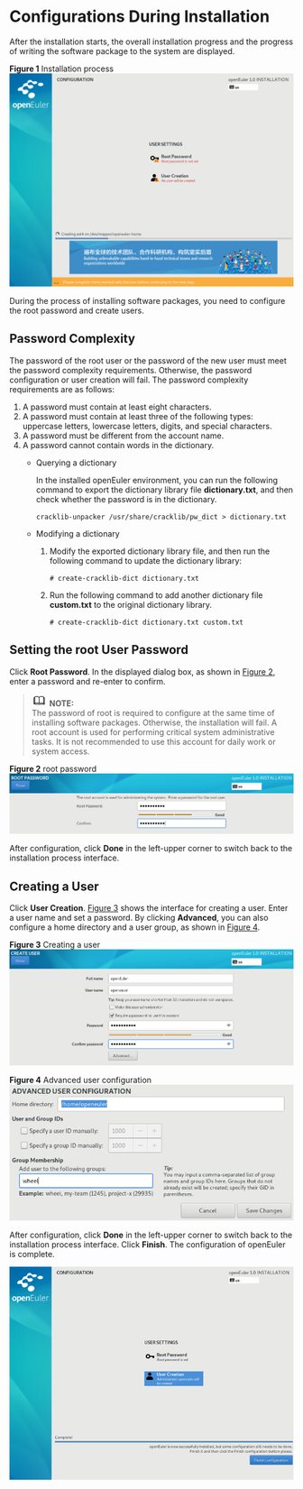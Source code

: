 # Configurations During Installation<a name="EN-US_TOPIC_0214071096"></a>

After the installation starts, the overall installation progress and the progress of writing the software package to the system are displayed.

**Figure  1**  Installation process<a name="en-us_topic_0186390266_en-us_topic_0122145909_fig1590863119306"></a>  
![](./figures/installation-process.png "installation-process")

During the process of installing software packages, you need to configure the root password and create users.

## Password Complexity<a name="en-us_topic_0186390266_en-us_topic_0122145909_sde5f91f1b197422180f50c693caff342"></a>

The password of the root user or the password of the new user must meet the password complexity requirements. Otherwise, the password configuration or user creation will fail. The password complexity requirements are as follows:

1.  A password must contain at least eight characters.
2.  A password must contain at least three of the following types: uppercase letters, lowercase letters, digits, and special characters.
3.  A password must be different from the account name.
4.  A password cannot contain words in the dictionary.
    -   Querying a dictionary

        In the installed openEuler environment, you can run the following command to export the dictionary library file  **dictionary.txt**, and then check whether the password is in the dictionary.

        ```
        cracklib-unpacker /usr/share/cracklib/pw_dict > dictionary.txt
        ```

    -   Modifying a dictionary
        1.  Modify the exported dictionary library file, and then run the following command to update the dictionary library:

            ```
            # create-cracklib-dict dictionary.txt
            ```

        2.  Run the following command to add another dictionary file  **custom.txt**  to the original dictionary library.

            ```
            # create-cracklib-dict dictionary.txt custom.txt
            ```




## Setting the root User Password<a name="en-us_topic_0186390266_en-us_topic_0122145909_sba63f974590848d1a6110d6aa9d145ab"></a>

Click  **Root Password**. In the displayed dialog box, as shown in  [Figure 2](#en-us_topic_0186390266_en-us_topic_0122145909_fig1323165793018), enter a password and re-enter to confirm.

>![](./public_sys-resources/icon-note.gif) **NOTE:**   
>The password of root is required to configure at the same time of installing software packages. Otherwise, the installation will fail. A root account is used for performing critical system administrative tasks. It is not recommended to use this account for daily work or system access.  

**Figure  2**  root password<a name="en-us_topic_0186390266_en-us_topic_0122145909_fig1323165793018"></a>  
![](./figures/root-password.png "root-password")

After configuration, click  **Done**  in the left-upper corner to switch back to the installation process interface.

## Creating a User<a name="en-us_topic_0186390266_en-us_topic_0122145909_sb88f63af2daa4e55959c0bb72fea0a52"></a>

Click  **User Creation**.  [Figure 3](#en-us_topic_0186390266_en-us_topic_0122145909_fig1237715313319)  shows the interface for creating a user. Enter a user name and set a password. By clicking  **Advanced**, you can also configure a home directory and a user group, as shown in  [Figure 4](#en-us_topic_0186390266_en-us_topic_0122145909_fig128716531312).

**Figure  3**  Creating a user<a name="en-us_topic_0186390266_en-us_topic_0122145909_fig1237715313319"></a>  
![](./figures/creating-a-user.png "creating-a-user")

**Figure  4**  Advanced user configuration<a name="en-us_topic_0186390266_en-us_topic_0122145909_fig128716531312"></a>  
![](./figures/advanced-user-configuration.png "advanced-user-configuration")

After configuration, click  **Done**  in the left-upper corner to switch back to the installation process interface.
Click  **Finish**. The configuration of openEuler is complete.

![](./figures/completing-the-configuration.png)


